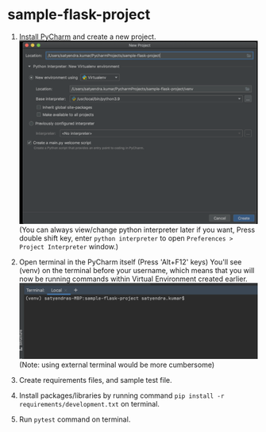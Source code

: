 # sample-flask-project

1. [Install PyCharm](https://www.jetbrains.com/pycharm/download/)
   and create a new project.<br>
   ![Add New](./documentation/resources/images/new_project_with_virtualenv.png)
   (You can always view/change python interpreter later if you want, Press double shift key, enter `python interpreter` to open `Preferences > Project Interpreter` window.)

2. Open terminal in the PyCharm itself (Press 'Alt+F12' keys)
    You'll see (venv) on the terminal before your username, which means that you will now be running commands within Virtual Environment created earlier.
   ![Terminal](./documentation/resources/images/terminal_in_pycharm.png)
   (Note: using external terminal would be more cumbersome)
3. Create requirements files, and sample test file.
4. Install packages/libraries by running command `pip install -r requirements/development.txt` on terminal.
5. Run `pytest` command on terminal.